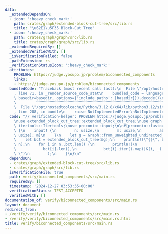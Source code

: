```yaml
---
data:
  _extendedDependsOn:
  - icon: ':heavy_check_mark:'
    path: crates/graph/extended-block-cut-tree/src/lib.rs
    title: "\u62E1\u5F35 Block-Cut Tree"
  - icon: ':heavy_check_mark:'
    path: crates/graph/graph/src/lib.rs
    title: crates/graph/graph/src/lib.rs
  _extendedRequiredBy: []
  _extendedVerifiedWith: []
  _isVerificationFailed: false
  _pathExtension: rs
  _verificationStatusIcon: ':heavy_check_mark:'
  attributes:
    PROBLEM: https://judge.yosupo.jp/problem/biconnected_components
    links:
    - https://judge.yosupo.jp/problem/biconnected_components
  bundledCode: "Traceback (most recent call last):\n  File \"/opt/hostedtoolcache/Python/3.12.8/x64/lib/python3.12/site-packages/onlinejudge_verify/documentation/build.py\"\
    , line 71, in _render_source_code_stat\n    bundled_code = language.bundle(stat.path,\
    \ basedir=basedir, options={'include_paths': [basedir]}).decode()\n          \
    \         ^^^^^^^^^^^^^^^^^^^^^^^^^^^^^^^^^^^^^^^^^^^^^^^^^^^^^^^^^^^^^^^^^^^^^^^^^^^^^^^^^\n\
    \  File \"/opt/hostedtoolcache/Python/3.12.8/x64/lib/python3.12/site-packages/onlinejudge_verify/languages/rust.py\"\
    , line 288, in bundle\n    raise NotImplementedError\nNotImplementedError\n"
  code: "// verification-helper: PROBLEM https://judge.yosupo.jp/problem/biconnected_components\n\
    \nuse extended_block_cut_tree::extended_block_cut_tree;\nuse graph::Graph;\nuse\
    \ itertools::Itertools;\nuse proconio::input;\n\n#[proconio::fastout]\nfn main()\
    \ {\n    input! {\n        n: usize,\n        m: usize,\n        ab: [(usize,\
    \ usize); m]\n    }\n    let g = Graph::from_unweighted_undirected_edges(n, &ab);\n\
    \    let bct = extended_block_cut_tree(&g);\n    println!(\"{}\", bct.len() -\
    \ n);\n    for i in n..bct.len() {\n        println!(\n            \"{} {}\",\n\
    \            bct[i].len(),\n            bct[i].iter().map(|&(i, _)| i).join(\"\
    \ \")\n        );\n    }\n}\n"
  dependsOn:
  - crates/graph/extended-block-cut-tree/src/lib.rs
  - crates/graph/graph/src/lib.rs
  isVerificationFile: true
  path: verify/biconnected_components/src/main.rs
  requiredBy: []
  timestamp: '2024-12-27 03:53:35+00:00'
  verificationStatus: TEST_ACCEPTED
  verifiedWith: []
documentation_of: verify/biconnected_components/src/main.rs
layout: document
redirect_from:
- /verify/verify/biconnected_components/src/main.rs
- /verify/verify/biconnected_components/src/main.rs.html
title: verify/biconnected_components/src/main.rs
---
```

